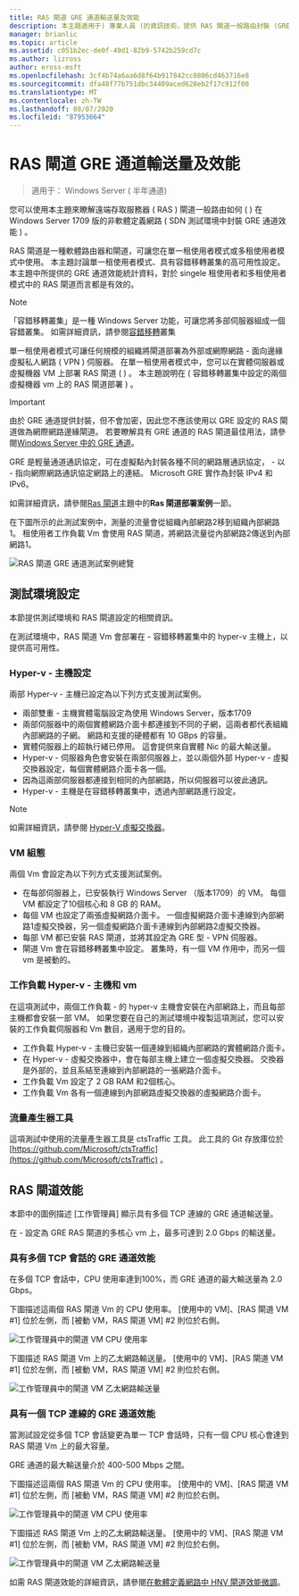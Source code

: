 ```yaml
---
title: RAS 閘道 GRE 通道輸送量及效能
description: 本主題適用于) 專業人員 (的資訊技術，提供 RAS 閘道一般路由封裝 (GRE) 通道的輸送量效能資訊。
manager: brianlic
ms.topic: article
ms.assetid: c051b2ec-de0f-49d1-82b9-5742b259cd7c
ms.author: lizross
author: eross-msft
ms.openlocfilehash: 3cf4b74a6aa6d8f64b917842cc0806cd463716e8
ms.sourcegitcommit: dfa48f77b751dbc34409aced628eb2f17c912f08
ms.translationtype: MT
ms.contentlocale: zh-TW
ms.lasthandoff: 08/07/2020
ms.locfileid: "87953664"
---
```

# <a name="ras-gateway-gre-tunnel-throughput-and-performance"></a>RAS 閘道 GRE 通道輸送量及效能

>適用于： Windows Server \( 半年通道\)

您可以使用本主題來瞭解遠端存取服務器 \( RAS \) 閘道一般路由如何 \( \) 在 Windows Server 1709 版的非軟體定義網路 \( SDN 測試環境中封裝 GRE 通道效能 \) 。

RAS 閘道是一種軟體路由器和閘道，可讓您在單一租使用者模式或多租使用者模式中使用。 本主題討論單一租使用者模式、具有容錯移轉叢集的高可用性設定。 本主題中所提供的 GRE 通道效能統計資料，對於 singele 租使用者和多租使用者模式中的 RAS 閘道而言都是有效的。

>[!NOTE]
>「容錯移轉叢集」是一種 Windows Server 功能，可讓您將多部伺服器組成一個容錯叢集。 如需詳細資訊，請參閱[容錯移轉](../../../failover-clustering/failover-clustering-overview.md)叢集

單一租使用者模式可讓任何規模的組織將閘道部署為外部或網際網路 \- 面向邊緣虛擬私人網路 \( VPN \) 伺服器。 在單一租使用者模式中，您可以在實體伺服器或虛擬機器 VM 上部署 RAS 閘道 \( \) 。 本主題說明在 \( 容錯移轉叢集中設定的兩個虛擬機器 vm 上的 RAS 閘道部署 \) 。

>[!IMPORTANT]
>由於 GRE 通道提供封裝，但不會加密，因此您不應該使用以 GRE 設定的 RAS 閘道做為網際網路邊緣閘道。 若要瞭解具有 GRE 通道的 RAS 閘道最佳用法，請參閱[Windows Server 中的 GRE 通道](gre-tunneling-windows-server.md)。

GRE 是輕量通道通訊協定，可在虛擬點內封裝各種不同的網路層通訊協定， \- 以 \- 指向網際網路通訊協定網路上的連結。 Microsoft GRE 實作為封裝 IPv4 和 IPv6。

如需詳細資訊，請參閱[Ras 閘道](./ras-gateway.md#bkmk_deploy)主題中的**Ras 閘道部署案例**一節。

在下圖所示的此測試案例中，測量的流量會從組織內部網路2移到組織內部網路1。 租使用者工作負載 Vm 會使用 RAS 閘道，將網路流量從內部網路2傳送到內部網路1。

![RAS 閘道 GRE 通道測試案例總覽](../../media/GRE-Tunnel-Perf/Gre-Infrastructure.jpg)

## <a name="test-environment-configuration"></a>測試環境設定

本節提供測試環境和 RAS 閘道設定的相關資訊。

在測試環境中，RAS 閘道 Vm 會部署在 \- 容錯移轉叢集中的 hyper-v 主機上，以提供高可用性。

### <a name="hyper-v-host-configuration"></a>Hyper-v \- 主機設定

兩部 Hyper-v \- 主機已設定為以下列方式支援測試案例。

- 兩部雙重 \- 主機實體電腦設定為使用 Windows Server，版本1709
- 兩部伺服器中的兩個實體網路介面卡都連接到不同的子網，這兩者都代表組織內部網路的子網。 網路和支援的硬體都有 10 GBps 的容量。
- 實體伺服器上的超執行緒已停用。 這會提供來自實體 Nic 的最大輸送量。
- Hyper-v \- 伺服器角色會安裝在兩部伺服器上，並以兩個外部 Hyper-v \- 虛擬交換器設定，每個實體網路介面卡各一個。
- 因為這兩部伺服器都連接到相同的內部網路，所以伺服器可以彼此通訊。
- Hyper-v \- 主機是在容錯移轉叢集中，透過內部網路進行設定。

>[!NOTE]
>如需詳細資訊，請參閱 [Hyper-V 虛擬交換器](../../../virtualization/hyper-v-virtual-switch/hyper-v-virtual-switch.md)。

### <a name="vm-configuration"></a>VM 組態

兩個 Vm 會設定為以下列方式支援測試案例。

- 在每部伺服器上，已安裝執行 Windows Server （版本1709）的 VM。 每個 VM 都設定了10個核心和 8 GB 的 RAM。
- 每個 VM 也設定了兩張虛擬網路介面卡。 一個虛擬網路介面卡連線到內部網路1虛擬交換器，另一個虛擬網路介面卡連線到內部網路2虛擬交換器。
- 每部 VM 都已安裝 RAS 閘道，並將其設定為 GRE 型 \- VPN 伺服器。
- 閘道 Vm 會在容錯移轉叢集中設定。 叢集時，有一個 VM 作用中，而另一個 vm 是被動的。

### <a name="workload-hyper-v-hosts-and-vms"></a>工作負載 Hyper-v \- 主機和 vm

在這項測試中，兩個工作負載 \- 的 hyper-v 主機會安裝在內部網路上，而且每部主機都會安裝一部 VM。 如果您要在自己的測試環境中複製這項測試，您可以安裝的工作負載伺服器和 Vm 數目，適用于您的目的。

- 工作負載 Hyper-v \- 主機已安裝一個連線到組織內部網路的實體網路介面卡。
- 在 Hyper-v \- 虛擬交換器中，會在每部主機上建立一個虛擬交換器。 交換器是外部的，並且系結至連線到內部網路的一張網路介面卡。
- 工作負載 Vm 設定了 2 GB RAM 和2個核心。
- 工作負載 Vm 各有一個連線到內部網路虛擬交換器的虛擬網路介面卡。

### <a name="traffic-generator-tool"></a>流量產生器工具

這項測試中使用的流量產生器工具是 ctsTraffic 工具。 此工具的 Git 存放庫位於 [https://github.com/Microsoft/ctsTraffic](https://github.com/Microsoft/ctsTraffic) 。

## <a name="ras-gateway-performance"></a>RAS 閘道效能

本節中的圖例描述 [工作管理員] 顯示具有多個 TCP 連線的 GRE 通道輸送量。

在 \- 設定為 GRE RAS 閘道的多核心 vm 上，最多可達到 2.0 Gbps 的輸送量。

### <a name="gre-tunnel-performance-with-multiple-tcp-sessions"></a>具有多個 TCP 會話的 GRE 通道效能

在多個 TCP 會話中，CPU 使用率達到100%，而 GRE 通道的最大輸送量為 2.0 Gbps。

下圖描述這兩個 RAS 閘道 Vm 的 CPU 使用率。 [使用中的 VM]、[RAS 閘道 VM #1] 位於左側，而 [被動 VM，RAS 閘道 VM] #2 則位於右側。

![工作管理員中的閘道 VM CPU 使用率](../../media/GRE-Tunnel-Perf/Gre-Tunnel-01.jpg)

下圖描述 RAS 閘道 Vm 上的乙太網路輸送量。 [使用中的 VM]、[RAS 閘道 VM #1] 位於左側，而 [被動 VM，RAS 閘道 VM] #2 則位於右側。

![工作管理員中的閘道 VM 乙太網路輸送量](../../media/GRE-Tunnel-Perf/Gre-Tunnel-02.jpg)


### <a name="gre-tunnel-performance-with-one-tcp-connection"></a>具有一個 TCP 連線的 GRE 通道效能

當測試設定從多個 TCP 會話變更為單一 TCP 會話時，只有一個 CPU 核心會達到 RAS 閘道 Vm 上的最大容量。

GRE 通道的最大輸送量介於 400-500 Mbps 之間。

下圖描述這兩個 RAS 閘道 Vm 的 CPU 使用率。 [使用中的 VM]、[RAS 閘道 VM #1] 位於左側，而 [被動 VM，RAS 閘道 VM] #2 則位於右側。

![工作管理員中的閘道 VM CPU 使用率](../../media/GRE-Tunnel-Perf/Gre-Tunnel-03.jpg)


下圖描述 RAS 閘道 Vm 上的乙太網路輸送量。 [使用中的 VM]、[RAS 閘道 VM #1] 位於左側，而 [被動 VM，RAS 閘道 VM] #2 則位於右側。

![工作管理員中的閘道 VM 乙太網路輸送量](../../media/GRE-Tunnel-Perf/Gre-Tunnel-04.jpg)

如需 RAS 閘道效能的詳細資訊，請參閱[在軟體定義網路中 HNV 閘道效能微調](../../../administration/performance-tuning/subsystem/software-defined-networking/hnv-gateway-performance.md)。

